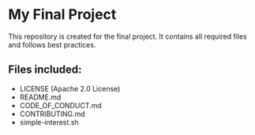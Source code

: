 # My Final Project
This repository is created for the final project. It contains all required files and follows best practices.

## Files included:
- LICENSE (Apache 2.0 License)
- README.md
- CODE_OF_CONDUCT.md
- CONTRIBUTING.md
- simple-interest.sh
